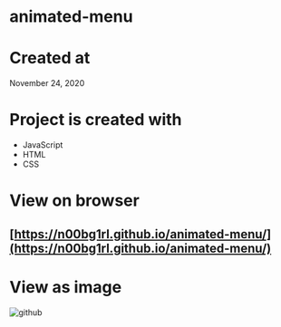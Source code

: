 # animated-menu

# Created at

November 24, 2020

# Project is created with

- JavaScript
- HTML
- CSS

# View on browser

## [https://n00bg1rl.github.io/animated-menu/](https://n00bg1rl.github.io/animated-menu/)

# View as image

![github](assets/files/images/github.png)
